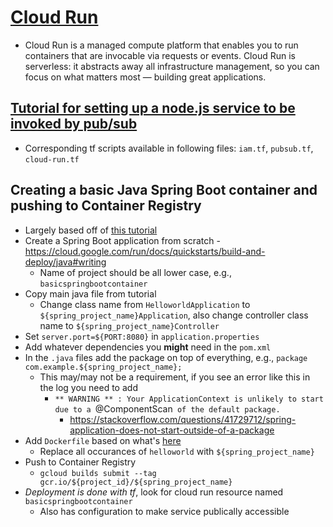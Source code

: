# [Cloud Run](https://cloud.google.com/run/docs/quickstarts)

- Cloud Run is a managed compute platform that enables you to run containers that are invocable via requests or events. Cloud Run is serverless: it abstracts away all infrastructure management, so you can focus on what matters most — building great applications.

## [Tutorial for setting up a node.js service to be invoked by pub/sub](https://cloud.google.com/run/docs/tutorials/pubsub)

- Corresponding tf scripts available in following files: `iam.tf`, `pubsub.tf`, `cloud-run.tf`

## Creating a basic Java Spring Boot container and pushing to Container Registry

- Largely based off of [this tutorial](https://cloud.google.com/run/docs/quickstarts/build-and-deploy/java)
- Create a Spring Boot application from scratch - https://cloud.google.com/run/docs/quickstarts/build-and-deploy/java#writing
  - Name of project should be all lower case, e.g., `basicspringbootcontainer`
- Copy main java file from tutorial
  - Change class name from `HelloworldApplication` to `${spring_project_name}Application`, also change controller class name to `${spring_project_name}Controller`
- Set `server.port=${PORT:8080}` in `application.properties`
- Add whatever dependencies you **might** need in the `pom.xml`
- In the `.java` files add the package on top of everything, e.g., `package com.example.${spring_project_name};`
  - This may/may not be a requirement, if you see an error like this in the log you need to add
    - `** WARNING ** : Your ApplicationContext is unlikely to start due to a `@ComponentScan` of the default package.`
      - https://stackoverflow.com/questions/41729712/spring-application-does-not-start-outside-of-a-package
- Add `Dockerfile` based on what's [here](https://cloud.google.com/run/docs/quickstarts/build-and-deploy/java#containerizing)
  - Replace all occurances of `helloworld` with `${spring_project_name}`
- Push to Container Registry
  - `gcloud builds submit --tag gcr.io/${project_id}/${spring_project_name}`
- _Deployment is done with tf_, look for cloud run resource named `basicspringbootcontainer`
  - Also has configuration to make service publically accessible

<!-- commands -->

<!-- gcloud builds submit --tag gcr.io/wbtg63wxu/pubsubspringbootcontainer -->
<!-- gcloud pubsub topics publish xqknmacmkn-my-run-topic --message "World" -->